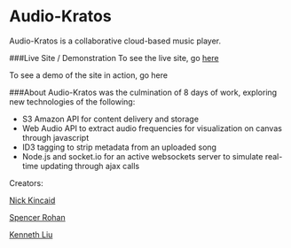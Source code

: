 # Audio-Kratos
Audio-Kratos is a collaborative cloud-based music player.

###Live Site / Demonstration
To see the live site, go [here](http://audio-kratos.herokuapp.com/ "here")

To see a demo of the site in action, go here

###About
Audio-Kratos was the culmination of 8 days of work, exploring new technologies of the following:
- S3 Amazon API for content delivery and storage
- Web Audio API to extract audio frequencies for visualization on canvas through javascript
- ID3 tagging to strip metadata from an uploaded song
- Node.js and socket.io for an active websockets server to simulate real-time updating through ajax calls

Creators:

[Nick Kincaid](https://github.com/nbkincaid "Nick Kincaid") 

[Spencer Rohan](https://github.com/spencerrohan "Spencer Rohan")

[Kenneth Liu](https://github.com/ksliu25 "Kenneth Liu")



